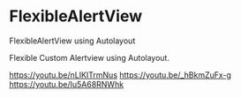 # FlexibleAlertView
FlexibleAlertView using Autolayout

Flexible Custom Alertview using Autolayout.

https://youtu.be/nLIKITrmNus
https://youtu.be/_hBkmZuFx-g
https://youtu.be/Iu5A68RNWhk
